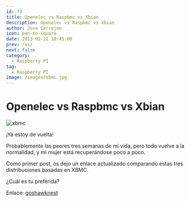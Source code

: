 ```yaml
---
id: 73
title: Openelec vs Raspbmc vs Xbian
description: Openelec vs Raspbmc vs Xbian
author: Jose Cerrejon
icon: pen-to-square
date: 2013-02-21 10:45:00
prev: /es/
next: false
category:
  - Raspberry PI
tag:
  - Raspberry PI
image: /images/xbmc.jpg
---
```


# Openelec vs Raspbmc vs Xbian

![xbmc](/images/xbmc.jpg)

¡Ya estoy de vuelta!

Probablemente las peores tres semanas de mi vida, pero todo vuelve a la normalidad, y mi mujer está recuperándose poco a poco.

Como primer post, os dejo un enlace actualizado comparando estas tres distribuciones basadas en XBMC.

¿Cuál es tu preferida?

Enlace: [goshawknest](http://goshawknest.wordpress.com/2013/02/19/openelec-vs-raspbmc-vs-xbian/)